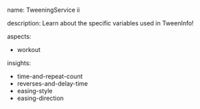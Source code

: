 name: TweeningService ii

description: Learn about the specific variables used in TweenInfo!

aspects:
- workout

insights:
- time-and-repeat-count
- reverses-and-delay-time
- easing-style
- easing-direction


